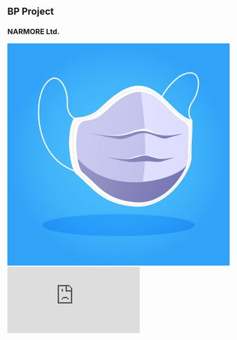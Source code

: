 
## BP Project
### NARMORE Ltd.

![LOGO](https://github.com/NARMORE-Ltd/narmore.io/blob/main/mascarilla-medica_23-2148490782.jpg)
![BP Report](https://github.com/NARMORE-Ltd/narmore.io/blob/main/NarmoreProjectBusiness2020.pdf)
